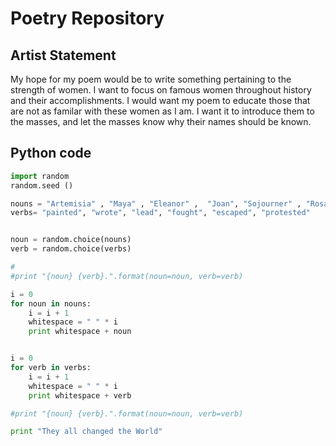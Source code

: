 # Poetry Repository

## Artist Statement

My hope for my poem would be to write something pertaining to the strength of women. I want to focus on famous women throughout history and their accomplishments. I would want my poem to educate those that are not as familar with these women as I am. I want it to introduce them to the masses, and let the masses know why their names should be known.


## Python code

```python
import random
random.seed ()

nouns = "Artemisia" , "Maya" , "Eleanor" ,  "Joan", "Sojourner" , "Rosa"
verbs= "painted", "wrote", "lead", "fought", "escaped", "protested"


noun = random.choice(nouns)
verb = random.choice(verbs)

#
#print "{noun} {verb}.".format(noun=noun, verb=verb)

i = 0
for noun in nouns:
    i = i + 1
    whitespace = " " * i
    print whitespace + noun


i = 0
for verb in verbs:
    i = i + 1
    whitespace = " " * i
    print whitespace + verb

#print "{noun} {verb}.".format(noun=noun, verb=verb) 

print "They all changed the World"
```
